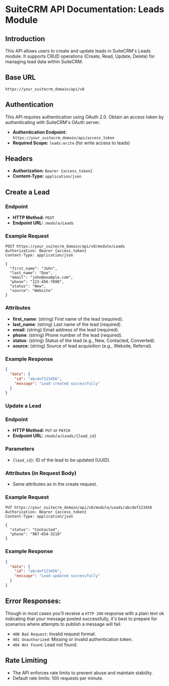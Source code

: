 # SuiteCRM API Documentation: Leads Module

## Introduction
This API allows users to create and update leads in SuiteCRM's Leads module. It supports CRUD operations (Create, Read, Update, Delete) for managing lead data within SuiteCRM.

## Base URL
`https://your_suitecrm_domain/api/v8`

## Authentication
This API requires authentication using OAuth 2.0. Obtain an access token by authenticating with SuiteCRM's OAuth server.

- **Authentication Endpoint:** `https://your_suitecrm_domain/api/access_token`
- **Required Scope:** `leads:write` (for write access to leads)

## Headers
- **Authorization:** `Bearer {access_token}`
- **Content-Type:** `application/json`

## Create a Lead

### Endpoint
- **HTTP Method:** `POST`
- **Endpoint URL:** `/module/Leads`

### Example Request
```http
POST https://your_suitecrm_domain/api/v8/module/Leads
Authorization: Bearer {access_token}
Content-Type: application/json

{
  "first_name": "John",
  "last_name": "Doe",
  "email": "john@example.com",
  "phone": "123-456-7890",
  "status": "New",
  "source": "Website"
}
```
### Attributes
- **first_name**: (string) First name of the lead (required).
- **last_name**: (string) Last name of the lead (required).
- **email**: (string) Email address of the lead (required).
- **phone**: (string) Phone number of the lead (required).
- **status**: (string) Status of the lead (e.g., New, Contacted, Converted).
- **source**: (string) Source of lead acquisition (e.g., Website, Referral).

### Example Response
```json
{
  "data": {
    "id": "abcdef123456",
    "message": "Lead created successfully"
  }
}
```

### Update a Lead

### Endpoint
- **HTTP Method:** `PUT` or `PATCH`
- **Endpoint URL:** `/module/Leads/{lead_id}`

### Parameters
- `{lead_id}`: ID of the lead to be updated (UUID).

### Attributes (in Request Body)
- Same attributes as in the create request.

### Example Request
```http
PUT https://your_suitecrm_domain/api/v8/module/Leads/abcdef123456
Authorization: Bearer {access_token}
Content-Type: application/json

{
  "status": "Contacted",
  "phone": "987-654-3210"
}
```

### Example Response
```json
{
  "data": {
    "id": "abcdef123456",
    "message": "Lead updated successfully"
  }
}
```

## **Error Responses:**
Though in most cases you'll receive a `HTTP 200` response with a plain text ok indicating that your message posted successfully, it's best to prepare for scenarios where attempts to publish a message will fail.

  - `400 Bad Request`: Invalid request format.
  - `401 Unauthorized`: Missing or invalid authentication token.
  - `404 Not Found`: Lead not found.

## Rate Limiting
- The API enforces rate limits to prevent abuse and maintain stability.
- Default rate limits: 100 requests per minute.
